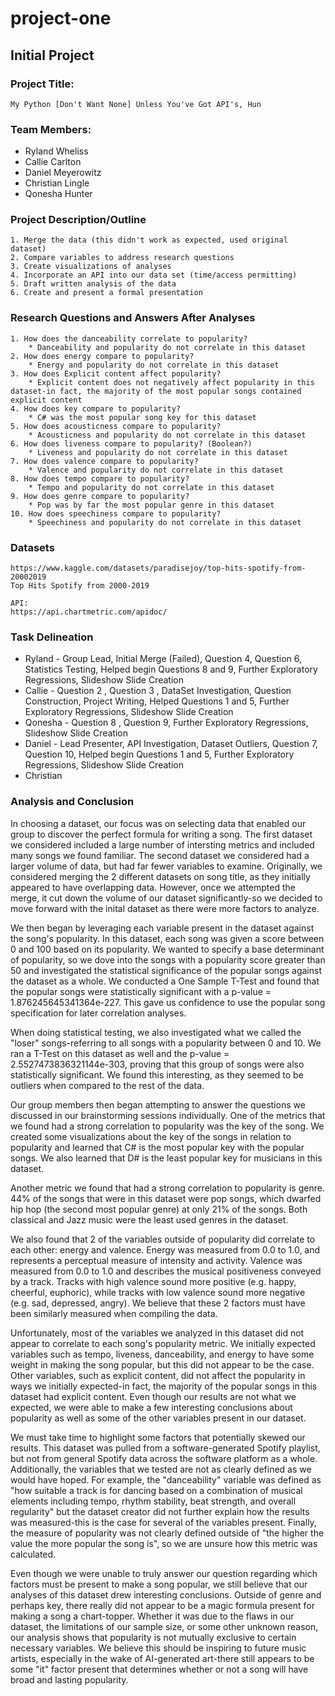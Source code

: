 # project-one

## Initial Project

### Project Title:
    My Python [Don't Want None] Unless You've Got API's, Hun

### Team Members:
* Ryland Wheliss
* Callie Carlton
* Daniel Meyerowitz
* Christian Lingle
* Qonesha Hunter

### Project Description/Outline
    1. Merge the data (this didn't work as expected, used original dataset)
    2. Compare variables to address research questions
    3. Create visualizations of analyses
    4. Incorporate an API into our data set (time/access permitting)
    5. Draft written analysis of the data
    6. Create and present a formal presentation


### Research Questions and Answers After Analyses
    1. How does the danceability correlate to popularity?
        * Danceability and popularity do not correlate in this dataset
    2. How does energy compare to popularity?
        * Energy and popularity do not correlate in this dataset
    3. How does Explicit content affect popularity?
        * Explicit content does not negatively affect popularity in this dataset-in fact, the majority of the most popular songs contained explicit content 
    4. How does key compare to popularity?
        * C# was the most popular song key for this dataset
    5. How does acousticness compare to popularity?
        * Acousticness and popularity do not correlate in this dataset
    6. How does liveness compare to popularity? (Boolean?)
        * Liveness and popularity do not correlate in this dataset
    7. How does valence compare to popularity?
        * Valence and popularity do not correlate in this dataset
    8. How does tempo compare to popularity?
        * Tempo and popularity do not correlate in this dataset
    9. How does genre compare to popularity?
        * Pop was by far the most popular genre in this dataset
    10. How does speechiness compare to popularity?
        * Speechiness and popularity do not correlate in this dataset


### Datasets
    https://www.kaggle.com/datasets/paradisejoy/top-hits-spotify-from-20002019
    Top Hits Spotify from 2000-2019

    API:
    https://api.chartmetric.com/apidoc/

### Task Delineation
* Ryland - Group Lead, Initial Merge (Failed), Question 4, Question 6, Statistics Testing, Helped begin Questions 8 and 9, Further Exploratory Regressions, Slideshow Slide Creation
* Callie - Question 2 , Question 3 , DataSet Investigation, Question Construction, Project Writing, Helped Questions 1 and 5, Further Exploratory Regressions, Slideshow Slide Creation
* Qonesha - Question 8 , Question 9, Further Exploratory Regressions, Slideshow Slide Creation
* Daniel - Lead Presenter, API Investigation, Dataset Outliers, Question 7, Question 10, Helped begin Questions 1 and 5, Further Exploratory Regressions, Slideshow Slide Creation
* Christian 

### Analysis and Conclusion
In choosing a dataset, our focus was on selecting data that enabled our group to discover the perfect formula for writing a song. The first dataset we considered included a large number of intersting metrics and included many songs we found familiar. The second dataset we considered had a larger volume of data, but had far fewer variables to examine. Originally, we considered merging the 2 different datasets on song title, as they initially appeared to have overlapping data. However, once we attempted the merge, it cut down the volume of our dataset significantly-so we decided to move forward with the inital dataset as there were more factors to analyze.

We then began by leveraging each variable present in the dataset against the song's popularity. In this dataset, each song was given a score between 0 and 100 based on its popularity. We wanted to specify a base determinant of popularity, so we dove into the songs with a popularity score greater than 50 and investigated the statistical significance of the popular songs against the dataset as a whole. We conducted a One Sample T-Test and found that the popular songs were statistically significant with a p-value = 1.876245645341364e-227. This gave us confidence to use the popular song specification for later correlation analyses.

When doing statistical testing, we also investigated what we called the "loser" songs-referring to all songs with a popularity between 0 and 10. We ran a T-Test on this dataset as well and the p-value = 2.5527473836321144e-303, proving that this group of songs were also statistically significant. We found this interesting, as they seemed to be outliers when compared to the rest of the data.

Our group members then began attempting to answer the questions we discussed in our brainstorming sessions individually. One of the metrics that we found had a strong correlation to popularity was the key of the song. We created some visualizations about the key of the songs in relation to popularity and learned that C# is the most popular key with the popular songs. We also learned that D# is the least popular key for musicians in this dataset.

Another metric we found that had a strong correlation to popularity is genre. 44% of the songs that were in this dataset were pop songs, which dwarfed hip hop (the second most popular genre) at only 21% of the songs. Both classical and Jazz music were the least used genres in the dataset.

We also found that 2 of the variables outside of popularity did correlate to each other: energy and valence. Energy was measured from 0.0 to 1.0, and represents a perceptual measure of intensity and activity. Valence was measured from 0.0 to 1.0 and describes the musical positiveness conveyed by a track. Tracks with high valence sound more positive (e.g. happy, cheerful, euphoric), while tracks with low valence sound more negative (e.g. sad, depressed, angry). We believe that these 2 factors must have been similarly measured when compiling the data.

Unfortunately, most of the variables we analyzed in this dataset did not appear to correlate to each song's popularity metric. We initially expected variables such as tempo, liveness, danceability, and energy to have some weight in making the song popular, but this did not appear to be the case. Other variables, such as explicit content, did not affect the popularity in ways we initially expected-in fact, the majority of the popular songs in this dataset had explicit content. Even though our results are not what we expected, we were able to make a few interesting conclusions about popularity as well as some of the other variables present in our dataset.

We must take time to highlight some factors that potentially skewed our results. This dataset was pulled from a software-generated Spotify playlist, but not from general Spotify data across the software platform as a whole. Additionally, the variables that we tested are not as clearly defined as we would have hoped. For example, the "danceability" variable was defined as "how suitable a track is for dancing based on a combination of musical elements including tempo, rhythm stability, beat strength, and overall regularity" but the dataset creator did not further explain how the results was measured-this is the case for several of the variables present. Finally, the measure of popularity was not clearly defined outside of "the higher the value the more popular the song is", so we are unsure how this metric was calculated.

Even though we were unable to truly answer our question regarding which factors must be present to make a song popular, we still believe that our analyses of this dataset drew interesting conclusions. Outside of genre and perhaps key, there really did not appear to be a magic formula present for making a song a chart-topper. Whether it was due to the flaws in our dataset, the limitations of our sample size, or some other unknown reason, our analysis shows that popularity is not mutually exclusive to certain necessary variables. We believe this should be inspiring to future music artists, especially in the wake of AI-generated art-there still appears to be some "it" factor present that determines whether or not a song will have broad and lasting popularity.
